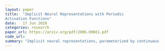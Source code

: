 ```yaml
---
layout: paper
title:  "Implicit Neural Representations with Periodic
Activation Functions"
date:   17 Jun 2020
categories: research
paper_url: https://arxiv.org/pdf/2006.09661.pdf
code_url: 
summary: "Implicit neural representations, parameterized by continuous, differentiable neural networks, offer numerous advantages over conventional representations. However, existing architectures struggle with fine detail and fail to capture spatial and temporal derivatives, crucial for many physical signals described by partial differential equations. We introduce sinusoidal representation networks (SIRENs) utilizing periodic activation functions, ideal for representing complex signals and their derivatives. Analyzing SIREN activation statistics informs a principled initialization scheme. We demonstrate SIRENs' efficacy in representing various signals and solving boundary value problems, including Eikonal, Poisson, Helmholtz, and wave equations. Additionally, we integrate SIRENs with hypernetworks to learn priors over the SIREN function space. Visit the project website for detailed demonstrations."
---
```


